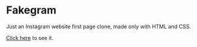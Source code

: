 # Fakegram

Just an Instagram website first page clone, made only with HTML and CSS.

[Click here](https://lafadovale.github.io/fakegram-html-css/) to see it.
